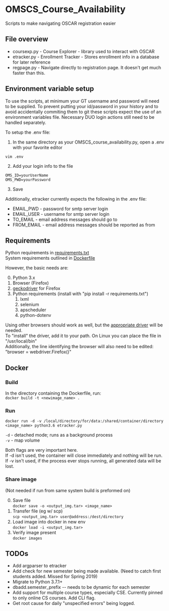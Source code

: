 
# OMSCS_Course_Availability

Scripts to make navigating OSCAR registration easier

## File overview
- coursexp.py - Course Explorer - library used to interact with OSCAR
- etracker.py - Enrollment Tracker - Stores enrollment info in a database for later reference
- regpage.py - Navigate directly to registration page. It doesn't get much faster than this.

## Environment variable setup

To use the scripts, at minimum your GT username and password will need to be supplied.
To prevent putting your id/password in your history and to avoid accidentally commiting
them to git these scripts expect the use of an environment variables file.
Necessary DUO login actions still need to be handled separately.

To setup the .env file:
1) In the same directory as your OMSCS_course_availability.py,
open a .env with your favorite editor
```
vim .env
```

2) Add your login info to the file
```
OMS_ID=yourUserName
OMS_PWD=yourPassword
```

3) Save

Additionally, etracker currently expects the following in the .env file:
- EMAIL_PWD - password for smtp server login
- EMAIL_USER - username for smtp server login
- TO_EMAIL - email address messages should go to
- FROM_EMAIL - email address messages should be reported as from


## Requirements
Python requirements in [requirements.txt](requirements.txt)  
System requirements outlined in [Dockerfile](Dockerfile)

However, the basic needs are:

0. Python 3.x
1. Browser (Firefox)
2. [geckodriver](https://github.com/mozilla/geckodriver/releases) for Firefox
3. Python requirements (install with "pip install -r requirements.txt")
    1. lxml
    2. selenium
    3. apscheduler
    4. python-dotenv

Using other browsers should work as well, but the [appropriate driver](https://selenium.dev/downloads/) will be needed.  
To "install" the driver, add it to your path. On Linux you can place the file in "/usr/local/bin"  
Additionally, the line identifying the browser will also need to be edited:
"browser = webdriver.Firefox()"

## Docker
### Build
In the directory containing the Dockerfile, run:  
`docker build -t <newimage_name> .`

### Run
`docker run -d -v /local/directory/for/data:/shared/container/directory <image_name> python3.6 etracker.py`

`-d` - detached mode; runs as a background process  
`-v` - map volume

Both flags are very important here.  
If -d isn't used, the container will close immediately and nothing will be run.  
If -v isn't used, if the process ever stops running, all generated data will be lost.

### Share image 

(Not needed if run from same system build is preformed on)  

0. Save file  
`docker save -o <output_img.tar> <image_name>`
1. Transfer file (eg w/ scp)  
`scp <output_img.tar> user@address:/dest/directory`
2. Load image into docker in new env  
`docker load -i <output_img.tar>`
3. Verify image present  
`docker images`

## TODOs
- Add argparser to etracker
- Add check for new semester being made available. (Need to catch first students added. Missed for Spring 2019)
- Migrate to Python 3.7.1+
- dbadd.semester_prefix -- needs to be dynamic for each semester
- Add support for multiple course types, especially CSE. Currently pinned to only online CS courses. Add CLI flag.
- Get root cause for daily "unspecified errors" being logged. 
